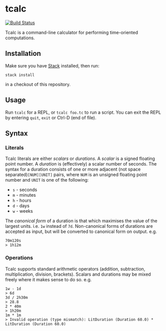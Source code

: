 # tcalc
[![Build Status](https://travis-ci.org/rdnetto/tcalc.svg?branch=master)](https://travis-ci.org/rdnetto/tcalc)

Tcalc is a command-line calculator for performing time-oriented computations.

## Installation
Make sure you have [Stack](https://docs.haskellstack.org/en/stable/README/#how-to-install) installed, then run:

    stack install

in a checkout of this repository.

## Usage
Run `tcalc` for a REPL, or `tcalc foo.tc` to run a script.
You can exit the REPL by entering `quit`, `exit` or Ctrl-D (end of file).

## Syntax
### Literals
Tcalc literals are either *scalars* or *durations*. A *scalar* is a signed floating point number. A *duration* is (effectively) a scalar number of seconds. The syntax for a duration consists of one or more adjacent (not space separated)`[NUM][UNIT]` pairs, where `NUM` is an unsigned floating point number and `UNIT` is one of the following:

* `s` - seconds
* `m` - minutes
* `h` - hours
* `d` - days
* `w` - weeks

The *canonical form* of a duration is that which maximises the value of the largest units. i.e. `1w` instead of `7d`. Non-canonical forms of durations are accepted as input, but will be converted to canonical form on output. e.g.

```
70m120s
> 1h12m
```

### Operations
Tcalc supports standard arithmetic operators (addition, subtraction, multiplication, division, brackets).
Scalars and durations may be mixed freely where it makes sense to do so. e.g.

```
1w - 1d
> 6d
3d / 2h30m
> 28.8
2 * 40m
> 1h20m
1m * 1m
> Invalid operation (type mismatch): LitDuration (Duration 60.0) * LitDuration (Duration 60.0)
```
